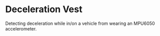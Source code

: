 # Deceleration Vest
Detecting deceleration while in/on a vehicle from wearing an MPU6050 accelerometer.